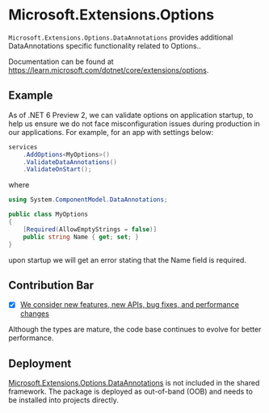 # Microsoft.Extensions.Options

`Microsoft.Extensions.Options.DataAnnotations` provides additional DataAnnotations specific functionality related to Options..

Documentation can be found at https://learn.microsoft.com/dotnet/core/extensions/options.

## Example

As of .NET 6 Preview 2, we can validate options on application startup, to help us ensure we do not face misconfiguration issues during production in our applications. For example, for an app with settings below:

```cs
services
    .AddOptions<MyOptions>()
    .ValidateDataAnnotations()
    .ValidateOnStart();
```

where

```cs
using System.ComponentModel.DataAnnotations;

public class MyOptions
{
    [Required(AllowEmptyStrings = false)]
    public string Name { get; set; }
}
```

upon startup we will get an error stating that the Name field is required.

## Contribution Bar
- [x] [We consider new features, new APIs, bug fixes, and performance changes](/src/libraries/README.md#primary-bar)

Although the types are mature, the code base continues to evolve for better performance.

## Deployment
[Microsoft.Extensions.Options.DataAnnotations](https://www.nuget.org/packages/Microsoft.Extensions.Options.DataAnnotations) is not included in the shared framework. The package is deployed as out-of-band (OOB) and needs to be installed into projects directly.
